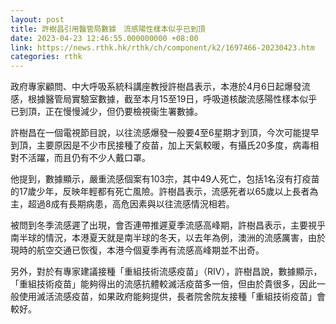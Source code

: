 ```yaml
---
layout: post
title: 許樹昌引用醫管局數據　流感陽性樣本似乎已到頂
date: 2023-04-23 12:46:55.000000000 +08:00
link: https://news.rthk.hk/rthk/ch/component/k2/1697466-20230423.htm
categories: rthk
---
```


政府專家顧問、中大呼吸系統科講座教授許樹昌表示，本港於4月6日起爆發流感，根據醫管局實驗室數據，截至本月15至19日，呼吸道核酸流感陽性樣本似乎已到頂，正在慢慢減少，但仍要檢視衞生署數據。

許樹昌在一個電視節目說，以往流感爆發一般要4至6星期才到頂，今次可能提早到頂，主要原因是不少市民接種了疫苗，加上天氣較暖，有攝氏20多度，病毒相對不活躍，而且仍有不少人戴口罩。

他提到，數據顯示，嚴重流感個案有103宗，其中49人死亡，包括1名沒有打疫苗的17歲少年，反映年輕都有死亡風險。許樹昌表示，流感死者以65歲以上長者為主，超過8成有長期病患，高危因素與以往流感情況相若。

被問到冬季流感遲了出現，會否連帶推遲夏季流感高峰期，許樹昌表示，主要視乎南半球的情況，本港夏天就是南半球的冬天，以去年為例，澳洲的流感厲害，由於現時的航空交通已恢復，本港今個夏季再有流感高峰期並不出奇。

另外，對於有專家建議接種「重組技術流感疫苗」（RIV），許樹昌說，數據顯示，「重組技術疫苗」能夠得出的流感抗體較滅活疫苗多一倍，但由於貴很多，因此一般使用滅活流感疫苗，如果政府能夠提供，長者院舍院友接種「重組技術疫苗」會較好。
